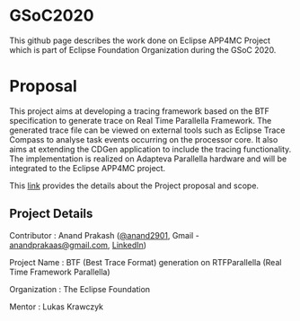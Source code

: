 # GSoC2020
This github page describes the work done on Eclipse APP4MC Project which is part of Eclipse Foundation Organization during the GSoC 2020.

# Proposal

This project aims at developing a tracing framework based on the BTF specification to generate trace
on Real Time Parallella Framework. The generated trace file can be viewed on external tools such as
Eclipse Trace Compass to analyse task events occurring on the processor core. It also aims at extending
the CDGen application to include the tracing functionality. The implementation is realized on Adapteva
Parallella hardware and will be integrated to the Eclipse APP4MC project.

This [link](https://summerofcode.withgoogle.com/dashboard/project/6611880795176960/details/) provides the details about the Project proposal and scope.

## Project Details

Contributor    : Anand Prakash ([@anand2901](https://twitter.com/anand2901), Gmail - anandprakaas@gmail.com, [LinkedIn](https://www.linkedin.com/in/anand-prakash-93470721/))

Project Name : BTF (Best Trace Format) generation on RTFParallella (Real Time Framework Parallella)

Organization : The Eclipse Foundation

Mentor       : Lukas Krawczyk



